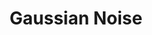 ---
title: "Gaussian Noise"

categories: ['']

tags: ['Gaussian', 'Noise']

arabic: ['الضوضاء الغاوسية']

publishers: ['معجم مصطلحات التعلم الآلي والتعلم العميق وعلم البيانات']

types: "word"

slug: ""
---